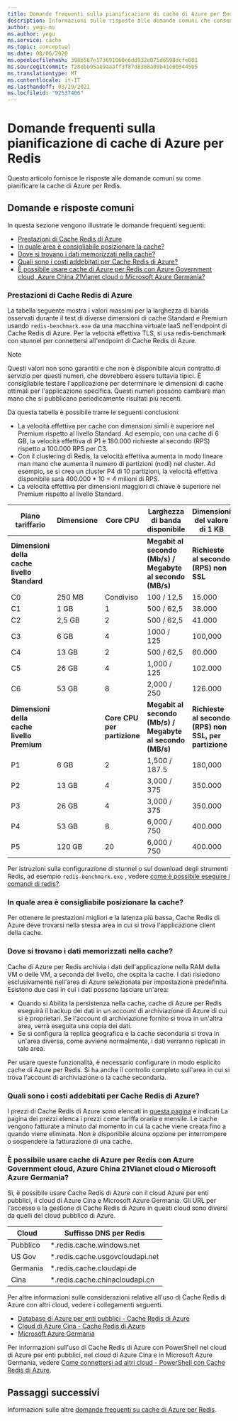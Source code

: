 ```yaml
---
title: Domande frequenti sulla pianificazione di cache di Azure per Redis
description: Informazioni sulle risposte alle domande comuni che consentono di pianificare la cache di Azure per Redis
author: yegu-ms
ms.author: yegu
ms.service: cache
ms.topic: conceptual
ms.date: 08/06/2020
ms.openlocfilehash: 398b567e173691068e6dd932e075d6598dcfe601
ms.sourcegitcommit: f28ebb95ae9aaaff3f87d8388a09b41e0b3445b5
ms.translationtype: MT
ms.contentlocale: it-IT
ms.lasthandoff: 03/29/2021
ms.locfileid: "92537406"
---
```

# <a name="azure-cache-for-redis-planning-faqs"></a>Domande frequenti sulla pianificazione di cache di Azure per Redis

Questo articolo fornisce le risposte alle domande comuni su come pianificare la cache di Azure per Redis.

## <a name="common-questions-and-answers"></a>Domande e risposte comuni
In questa sezione vengono illustrate le domande frequenti seguenti:

* [Prestazioni di Cache Redis di Azure](#azure-cache-for-redis-performance)
* [In quale area è consigliabile posizionare la cache?](#in-what-region-should-i-locate-my-cache)
* [Dove si trovano i dati memorizzati nella cache?](#where-do-my-cached-data-reside)
* [Quali sono i costi addebitati per Cache Redis di Azure?](#how-am-i-billed-for-azure-cache-for-redis)
* [È possibile usare cache di Azure per Redis con Azure Government cloud, Azure China 21Vianet cloud o Microsoft Azure Germania?](#can-i-use-azure-cache-for-redis-with-azure-government-cloud-azure-china-21vianet-cloud-or-microsoft-azure-germany)

### <a name="azure-cache-for-redis-performance"></a>Prestazioni di Cache Redis di Azure
La tabella seguente mostra i valori massimi per la larghezza di banda osservati durante il test di diverse dimensioni di cache Standard e Premium usando `redis-benchmark.exe` da una macchina virtuale IaaS nell'endpoint di Cache Redis di Azure. Per la velocità effettiva TLS, si usa redis-benchmark con stunnel per connettersi all'endpoint di Cache Redis di Azure.

>[!NOTE] 
>Questi valori non sono garantiti e che non è disponibile alcun contratto di servizio per questi numeri, che dovrebbero essere tuttavia tipici. È consigliabile testare l'applicazione per determinare le dimensioni di cache ottimali per l'applicazione specifica.
>Questi numeri possono cambiare man mano che si pubblicano periodicamente risultati più recenti.
>

Da questa tabella è possibile trarre le seguenti conclusioni:

* La velocità effettiva per cache con dimensioni simili è superiore nel Premium rispetto al livello Standard. Ad esempio, con una cache di 6 GB, la velocità effettiva di P1 è 180.000 richieste al secondo (RPS) rispetto a 100.000 RPS per C3.
* Con il clustering di Redis, la velocità effettiva aumenta in modo lineare man mano che aumenta il numero di partizioni (nodi) nel cluster. Ad esempio, se si crea un cluster P4 di 10 partizioni, la velocità effettiva disponibile sarà 400.000 * 10 = 4 milioni di RPS.
* La velocità effettiva per dimensioni maggiori di chiave è superiore nel Premium rispetto al livello Standard.

| Piano tariffario | Dimensione | Core CPU | Larghezza di banda disponibile | Dimensioni del valore di 1 KB | Dimensioni del valore di 1 KB |
| --- | --- | --- | --- | --- | --- |
| **Dimensioni della cache livello Standard** | | |**Megabit al secondo (Mb/s) / Megabyte al secondo (MB/s)** |**Richieste al secondo (RPS) non SSL** |**Richieste al secondo (RPS) SSL** |
| C0 | 250 MB | Condiviso | 100 / 12,5  |  15.000 |   7\.500 |
| C1 |   1 GB | 1      | 500 / 62,5  |  38.000 |  20.720 |
| C2 | 2,5 GB | 2      | 500 / 62,5  |  41.000 |  37.000 |
| C3 |   6 GB | 4      | 1000 / 125  | 100,000 |  90.000 |
| C4 |  13 GB | 2      | 500 / 62,5  |  60.000 |  55.000 |
| C5 |  26 GB | 4      | 1,000 / 125 | 102.000 |  93.000 |
| C6 |  53 GB | 8      | 2,000 / 250 | 126.000 | 120.000 |
| **Dimensioni della cache livello Premium** | |**Core CPU per partizione** | **Megabit al secondo (Mb/s) / Megabyte al secondo (MB/s)** |**Richieste al secondo (RPS) non SSL, per partizione** |**Richieste al secondo (RPS) SSL, per partizione** |
| P1 |   6 GB |  2 | 1,500 / 187.5 | 180,000 | 172.000 |
| P2 |  13 GB |  4 | 3,000 / 375   | 350.000 | 341.000 |
| P3 |  26 GB |  4 | 3,000 / 375   | 350.000 | 341.000 |
| P4 |  53 GB |  8 | 6,000 / 750   | 400.000 | 373.000 |
| P5 | 120 GB | 20 | 6,000 / 750   | 400.000 | 373.000 |

Per istruzioni sulla configurazione di stunnel o sul download degli strumenti Redis, ad esempio `redis-benchmark.exe` , vedere [come è possibile eseguire i comandi di redis?](cache-development-faq.md#how-can-i-run-redis-commands).

### <a name="in-what-region-should-i-locate-my-cache"></a>In quale area è consigliabile posizionare la cache?
Per ottenere le prestazioni migliori e la latenza più bassa, Cache Redis di Azure deve trovarsi nella stessa area in cui si trova l'applicazione client della cache.

### <a name="where-do-my-cached-data-reside"></a>Dove si trovano i dati memorizzati nella cache?
Cache di Azure per Redis archivia i dati dell'applicazione nella RAM della VM o delle VM, a seconda del livello, che ospita la cache. I dati risiedono esclusivamente nell'area di Azure selezionata per impostazione predefinita. Esistono due casi in cui i dati possono lasciare un'area:
* Quando si Abilita la persistenza nella cache, cache di Azure per Redis eseguirà il backup dei dati in un account di archiviazione di Azure di cui si è proprietari. Se l'account di archiviazione fornito si trova in un'altra area, verrà eseguita una copia dei dati.
* Se si configura la replica geografica e la cache secondaria si trova in un'area diversa, come avviene normalmente, i dati verranno replicati in tale area.

Per usare queste funzionalità, è necessario configurare in modo esplicito cache di Azure per Redis. Si ha anche il controllo completo sull'area in cui si trova l'account di archiviazione o la cache secondaria.

### <a name="how-am-i-billed-for-azure-cache-for-redis"></a>Quali sono i costi addebitati per Cache Redis di Azure?
I prezzi di Cache Redis di Azure sono elencati in [questa pagina](https://azure.microsoft.com/pricing/details/cache/) e indicati La pagina dei prezzi elenca i prezzi come tariffa oraria e mensile. Le cache vengono fatturate a minuto dal momento in cui la cache viene creata fino a quando viene eliminata. Non è disponibile alcuna opzione per interrompere o sospendere la fatturazione di una cache.

### <a name="can-i-use-azure-cache-for-redis-with-azure-government-cloud-azure-china-21vianet-cloud-or-microsoft-azure-germany"></a>È possibile usare cache di Azure per Redis con Azure Government cloud, Azure China 21Vianet cloud o Microsoft Azure Germania?
Sì, è possibile usare Cache Redis di Azure con il cloud Azure per enti pubblici, il cloud di Azure Cina e Microsoft Azure Germania. Gli URL per l'accesso e la gestione di Cache Redis di Azure in questi cloud sono diversi da quelli del cloud pubblico di Azure.

| Cloud   | Suffisso DNS per Redis            |
|---------|---------------------------------|
| Pubblico  | *.redis.cache.windows.net       |
| US Gov  | *.redis.cache.usgovcloudapi.net |
| Germania | *.redis.cache.cloudapi.de       |
| Cina   | *.redis.cache.chinacloudapi.cn  |

Per altre informazioni sulle considerazioni relative all'uso di Cache Redis di Azure con altri cloud, vedere i collegamenti seguenti.

- [Database di Azure per enti pubblici - Cache Redis di Azure](../azure-government/compare-azure-government-global-azure.md)
- [Cloud di Azure Cina - Cache Redis di Azure](https://www.azure.cn/home/features/redis-cache/)
- [Microsoft Azure Germania](https://azure.microsoft.com/overview/clouds/germany/)

Per informazioni sull'uso di Cache Redis di Azure con PowerShell nel cloud di Azure per enti pubblici, nel cloud di Azure Cina e in Microsoft Azure Germania, vedere [Come connettersi ad altri cloud - PowerShell con Cache Redis di Azure](cache-how-to-manage-redis-cache-powershell.md#how-to-connect-to-other-clouds).

## <a name="next-steps"></a>Passaggi successivi

Informazioni sulle altre [domande frequenti su cache di Azure per Redis](cache-faq.md).